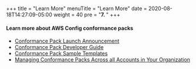 +++
title = "Learn More"
menuTitle = "Learn More"
date = 2020-08-18T14:27:09-05:00
weight = 40
pre = "<b>7. </b>"
+++

#### Learn more about AWS Config conformance packs
- [Conformance Pack Launch Announcement](https://aws.amazon.com/about-aws/whats-new/2019/11/introducing-aws-config-conformance-packs/)
- [Conformance Pack Developer Guide](https://docs.aws.amazon.com/config/latest/developerguide/conformance-packs.html)
- [Conformance Pack Sample Templates](https://docs.aws.amazon.com/config/latest/developerguide/conformancepack-sample-templates.html)
- [Managing Conformance Packs Across all Accounts in Your Organization](https://docs.aws.amazon.com/config/latest/developerguide/conformance-pack-organization-apis.html)